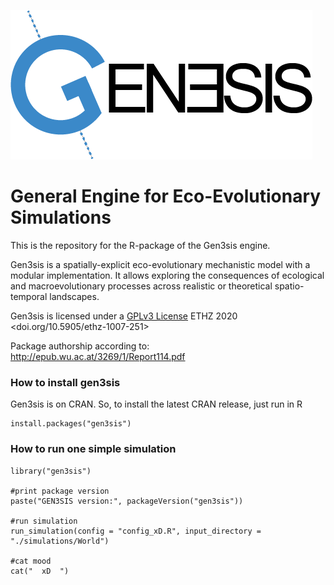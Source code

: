 ![logo](logo.png)


# General Engine for Eco-Evolutionary Simulations

This is the repository for the R-package of the Gen3sis engine.

Gen3sis is a spatially-explicit eco-evolutionary mechanistic model with a modular implementation. It allows exploring the consequences of ecological and macroevolutionary processes across realistic or theoretical spatio-temporal landscapes.

Gen3sis is licensed under a [GPLv3 License](https://www.gnu.org/licenses/gpl-3.0.html) ETHZ 2020 <doi.org/10.5905/ethz-1007-251>

Package authorship according to: http://epub.wu.ac.at/3269/1/Report114.pdf

### How to install gen3sis

Gen3sis is on CRAN. So, to install the latest CRAN release, just run in R

```{r}
install.packages("gen3sis")
```

### How to run one simple simulation

```{r}
library("gen3sis")

#print package version
paste("GEN3SIS version:", packageVersion("gen3sis"))

#run simulation
run_simulation(config = "config_xD.R", input_directory = "./simulations/World")

#cat mood
cat("  xD  ")
```



